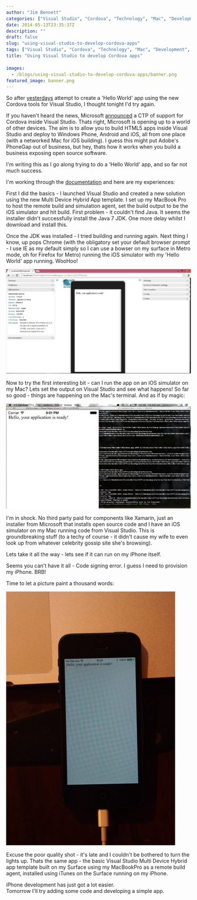 ```yaml
---
author: "Jim Bennett"
categories: ["Visual Studio", "Cordova", "Technology", "Mac", "Development", "iOS", "Using Visual Studio to develop Cordova apps"]
date: 2014-05-13T23:35:37Z
description: ""
draft: false
slug: "using-visual-studio-to-develop-cordova-apps"
tags: ["Visual Studio", "Cordova", "Technology", "Mac", "Development", "iOS", "Using Visual Studio to develop Cordova apps"]
title: "Using Visual Studio to develop Cordova apps"

images:
  - /blogs/using-visual-studio-to-develop-cordova-apps/banner.png
featured_image: banner.png
---
```



So after [yesterdays](http://jimbobbennett.ghost.io/waiting-12-05-2014/) attempt to create a 'Hello World' app using the new Cordova tools for Visual Studio, I thought tonight I'd try again.

If you haven't heard the news, Microsoft [announced](http://blogs.msdn.com/b/somasegar/archive/2014/05/12/mobile-first-cloud-first-development-visual-studio-apache-cordova-tooling-and-cloud-optimized-net-futures.aspx) a CTP of support for Cordova inside Visual Studio.  Thats right, Microsoft is opening up to a world of other devices.  The aim is to allow you to build HTML5 apps inside Visual Studio and deploy to Windows Phone, Android and iOS, all from one place (with a networked Mac for iOS building).
I guess this might put Adobe's PhoneGap out of business, but hey, thats how it works when you build a business exposing open source software.

I'm writing this as I go along trying to do a 'Hello World' app, and so far not much success.

I'm working through the [documentation](http://go.microsoft.com/fwlink/?LinkID=397716) and here are my experiences:

First I did the basics - I launched Visual Studio and created a new solution using the new Multi Device Hybrid App template.  I set up my MacBook Pro to host the remote build and simulation agent, set the build output to be the iOS simulator and hit build.  First problem - it couldn't find Java.  It seems the installer didn't successfully install the Java 7 JDK.  One more delay whilst I download and install this.

Once the JDK was installed - I tried building and running again.  Next thing I know, up pops Chrome (with the obligatory set your default browser prompt - I use IE as my default simply so I can use a bowser on my surface in Metro mode, oh for Firefox for Metro) running the iOS simulator with my 'Hello World' app running.  WooHoo!

![](CordovaSimulator.jpg)

Now to try the first interesting bit - can I run the app on an iOS simulator on my Mac?  Lets set the output on Visual Studio and see what happens!
So far so good - things are happening on the Mac's terminal.
And as if by magic:

![](CordovaSimulatorOnMac.jpg)

I'm in shock.  No third party paid for components like Xamarin, just an installer from Microsoft that installs open source code and I have an iOS simulator on my Mac running code from Visual Studio.  This is groundbreaking stuff (to a techy of course - it didn't cause my wife to even look up from whatever celebrity gossip site she's browsing).

Lets take it all the way - lets see if it can run on my iPhone itself.

Seems you can't have it all - Code signing error.  I guess I need to provision my iPhone.  BRB!

Time to let a picture paint a thousand words:

![](CordovaOniPhone.jpg)

Excuse the poor quality shot - it's late and I couldn't be bothered to turn the lights up.  Thats the same app - the basic Visual Studio Multi Device Hybrid app template built on my Surface using my MacBookPro as a remote build agent, installed using iTunes on the Surface running on my iPhone.

iPhone development has just got a lot easier.  
Tomorrow I'll try adding some code and developing a simple app.

